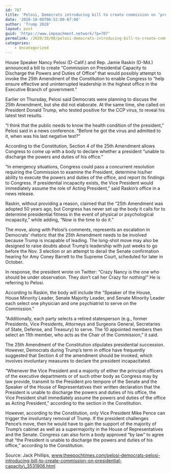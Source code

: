 ```yaml
---
id: 707
title: 'Pelosi, Democrats introducing bill to create commission on ‘presidential capacity’'
date: '2020-10-08T06:52:00-07:00'
author: 'Trump 2020'
layout: post
guid: 'https://www.impeachment.network/?p=707'
permalink: /2020/10/08/pelosi-democrats-introducing-bill-to-create-commission-on-presidential-capacity/
categories:
    - Uncategorized
---
```


House Speaker Nancy Pelosi (D-Calif.) and Rep. Jamie Raskin (D-Md.) announced a bill to create “Commission on Presidential Capacity to Discharge the Powers and Duties of Office” that would possibly attempt to invoke the 25th Amendment of the Constitution to enable Congress to “help ensure effective and uninterrupted leadership in the highest office in the Executive Branch of government.”

Earlier on Thursday, Pelosi said Democrats were planning to discuss the 25th Amendment, but she did not elaborate. At the same time, she called on President Donald Trump, who tested positive for the CCP virus, to reveal his latest test results.

“I think that the public needs to know the health condition of the president,” Pelosi said in a news conference. “Before he got the virus and admitted to it, when was his last negative test?”

According to the Constitution, Section 4 of the 25th Amendment allows Congress to come up with a body to declare whether a president “unable to discharge the powers and duties of his office.”

“In emergency situations, Congress could pass a concurrent resolution requiring the Commission to examine the President, determine his/her ability to execute the powers and duties of the office, and report its findings to Congress. If presidential incapacity exists, the Vice President would immediately assume the role of Acting President,” said Raskin’s office in a news release.

Raskin, without providing a reason, claimed that the “25th Amendment was adopted 50 years ago, but Congress has never set up the body it calls for to determine presidential fitness in the event of physical or psychological incapacity,” while adding, “Now is the time to do it.”

The move, along with Pelosi’s comments, represents an escalation in Democrats’ rhetoric that the 25th Amendment needs to be involved because Trump is incapable of leading. The long-shot move may also be designed to raise doubts about Trump’s leadership with just weeks to go before the Nov. 3 election or an attempt to derail the Senate confirmation hearing for Amy Coney Barrett to the Supreme Court, scheduled for later in October.

In response, the president wrote on Twitter: “Crazy Nancy is the one who should be under observation. They don’t call her Crazy for nothing!” He is referring to Pelosi.

According to Raskin, the body will include the “Speaker of the House, House Minority Leader, Senate Majority Leader, and Senate Minority Leader each select one physician and one psychiatrist to serve on the Commission.”

“Additionally, each party selects a retired statesperson (e.g., former Presidents, Vice Presidents, Attorneys and Surgeons General, Secretaries of State, Defense, and Treasury) to serve. The 10 appointed members then select an 11th member, who acts as the Chair of the Commission,” it said.

The 25th Amendment of the Constitution stipulates presidential succession. However, Democrats during Trump’s term in office have frequently suggested that Section 4 of the amendment should be invoked, which involves involuntary measures to declare the president incapacitated.

“Whenever the Vice President and a majority of either the principal officers of the executive departments or of such other body as Congress may by law provide, transmit to the President pro tempore of the Senate and the Speaker of the House of Representatives their written declaration that the President is unable to discharge the powers and duties of his office, the Vice President shall immediately assume the powers and duties of the office as Acting President,” according to the section in the Constitution.

However, according to the Constitution, only Vice President Mike Pence can trigger the involuntary removal of Trump. If the president challenges Pence’s move, then he would have to gain the support of the majority of Trump’s cabinet as well as a supermajority in the House of Representatives and the Senate. Congress can also form a body approved “by law” to agree that “the President is unable to discharge the powers and duties of his office,” according to the Constitution.

Source: Jack Phillips, www.theepochtimes.com/pelosi-democrats-pelosi-introducing-bill-to-create-commission-on-presidential-capacity\_3531906.html